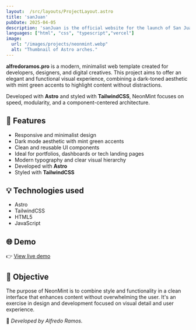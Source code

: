 ```yaml
---
layout:  /src/layouts/ProjectLayout.astro
title: 'sanJuan'
pubDate: 2025-04-05
description: 'sanJuan is the official website for the launch of San Juan, my latest music album. The site showcases the album’s concept, tracklist, visuals, and streaming links. It’s designed to provide listeners with an immersive introduction to the project and its artistic vision.'
languages: ["html", "css", "typescript","vercel"]
image:
  url: "/images/projects/neonmint.webp"
  alt: "Thumbnail of Astro arches."
--- 
```


**alfredoramos.pro** is a modern, minimalist web template created for developers, designers, and digital creatives. This project aims to offer an elegant and functional visual experience, combining a dark-toned aesthetic with mint green accents to highlight content without distractions.

Developed with **Astro** and styled with **TailwindCSS**, NeonMint focuses on speed, modularity, and a component-centered architecture.

## 🧩 Features

- Responsive and minimalist design
- Dark mode aesthetic with mint green accents
- Clean and reusable UI components
- Ideal for portfolios, dashboards or tech landing pages
- Modern typography and clear visual hierarchy
- Developed with **Astro**
- Styled with **TailwindCSS**

## 💡 Technologies used

- Astro
- TailwindCSS
- HTML5
- JavaScript


## 🌐 Demo

👉 [View live demo](https://github.com/EFEELE/NeonMint) 

## 🎯 Objective

The purpose of NeonMint is to combine style and functionality in a clean interface that enhances content without overwhelming the user. It's an exercise in design and development focused on visual detail and user experience.


🚀 *Developed by Alfredo Ramos.*
